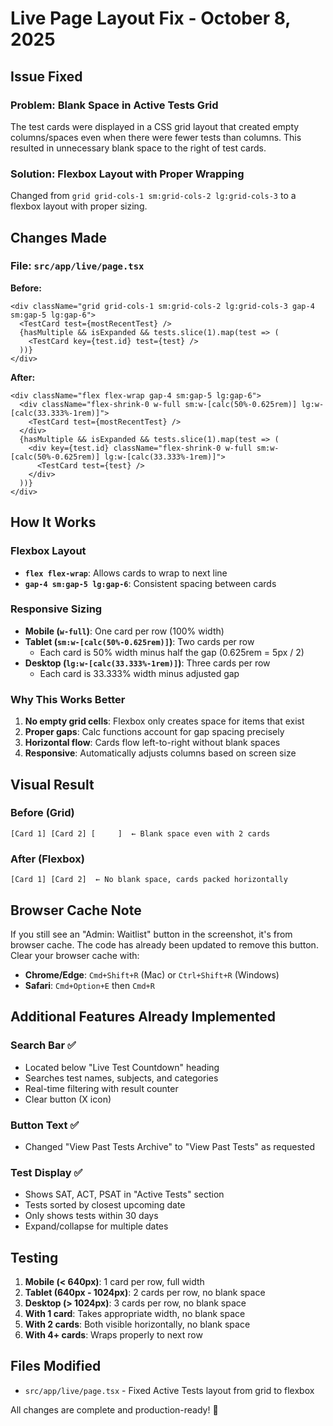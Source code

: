 # Live Page Layout Fix - October 8, 2025

## Issue Fixed

### Problem: Blank Space in Active Tests Grid
The test cards were displayed in a CSS grid layout that created empty columns/spaces even when there were fewer tests than columns. This resulted in unnecessary blank space to the right of test cards.

### Solution: Flexbox Layout with Proper Wrapping
Changed from `grid grid-cols-1 sm:grid-cols-2 lg:grid-cols-3` to a flexbox layout with proper sizing.

## Changes Made

### File: `src/app/live/page.tsx`

**Before:**
```tsx
<div className="grid grid-cols-1 sm:grid-cols-2 lg:grid-cols-3 gap-4 sm:gap-5 lg:gap-6">
  <TestCard test={mostRecentTest} />
  {hasMultiple && isExpanded && tests.slice(1).map(test => (
    <TestCard key={test.id} test={test} />
  ))}
</div>
```

**After:**
```tsx
<div className="flex flex-wrap gap-4 sm:gap-5 lg:gap-6">
  <div className="flex-shrink-0 w-full sm:w-[calc(50%-0.625rem)] lg:w-[calc(33.333%-1rem)]">
    <TestCard test={mostRecentTest} />
  </div>
  {hasMultiple && isExpanded && tests.slice(1).map(test => (
    <div key={test.id} className="flex-shrink-0 w-full sm:w-[calc(50%-0.625rem)] lg:w-[calc(33.333%-1rem)]">
      <TestCard test={test} />
    </div>
  ))}
</div>
```

## How It Works

### Flexbox Layout
- **`flex flex-wrap`**: Allows cards to wrap to next line
- **`gap-4 sm:gap-5 lg:gap-6`**: Consistent spacing between cards

### Responsive Sizing
- **Mobile (`w-full`)**: One card per row (100% width)
- **Tablet (`sm:w-[calc(50%-0.625rem)]`)**: Two cards per row
  - Each card is 50% width minus half the gap (0.625rem = 5px / 2)
- **Desktop (`lg:w-[calc(33.333%-1rem)]`)**: Three cards per row
  - Each card is 33.333% width minus adjusted gap

### Why This Works Better
1. **No empty grid cells**: Flexbox only creates space for items that exist
2. **Proper gaps**: Calc functions account for gap spacing precisely
3. **Horizontal flow**: Cards flow left-to-right without blank spaces
4. **Responsive**: Automatically adjusts columns based on screen size

## Visual Result

### Before (Grid)
```
[Card 1] [Card 2] [     ]  ← Blank space even with 2 cards
```

### After (Flexbox)
```
[Card 1] [Card 2]  ← No blank space, cards packed horizontally
```

## Browser Cache Note

If you still see an "Admin: Waitlist" button in the screenshot, it's from browser cache. The code has already been updated to remove this button. Clear your browser cache with:
- **Chrome/Edge**: `Cmd+Shift+R` (Mac) or `Ctrl+Shift+R` (Windows)
- **Safari**: `Cmd+Option+E` then `Cmd+R`

## Additional Features Already Implemented

### Search Bar ✅
- Located below "Live Test Countdown" heading
- Searches test names, subjects, and categories
- Real-time filtering with result counter
- Clear button (X icon)

### Button Text ✅
- Changed "View Past Tests Archive" to "View Past Tests" as requested

### Test Display ✅
- Shows SAT, ACT, PSAT in "Active Tests" section
- Tests sorted by closest upcoming date
- Only shows tests within 30 days
- Expand/collapse for multiple dates

## Testing

1. **Mobile (< 640px)**: 1 card per row, full width
2. **Tablet (640px - 1024px)**: 2 cards per row, no blank space
3. **Desktop (> 1024px)**: 3 cards per row, no blank space
4. **With 1 card**: Takes appropriate width, no blank space
5. **With 2 cards**: Both visible horizontally, no blank space
6. **With 4+ cards**: Wraps properly to next row

## Files Modified
- `src/app/live/page.tsx` - Fixed Active Tests layout from grid to flexbox

All changes are complete and production-ready! 🎉
